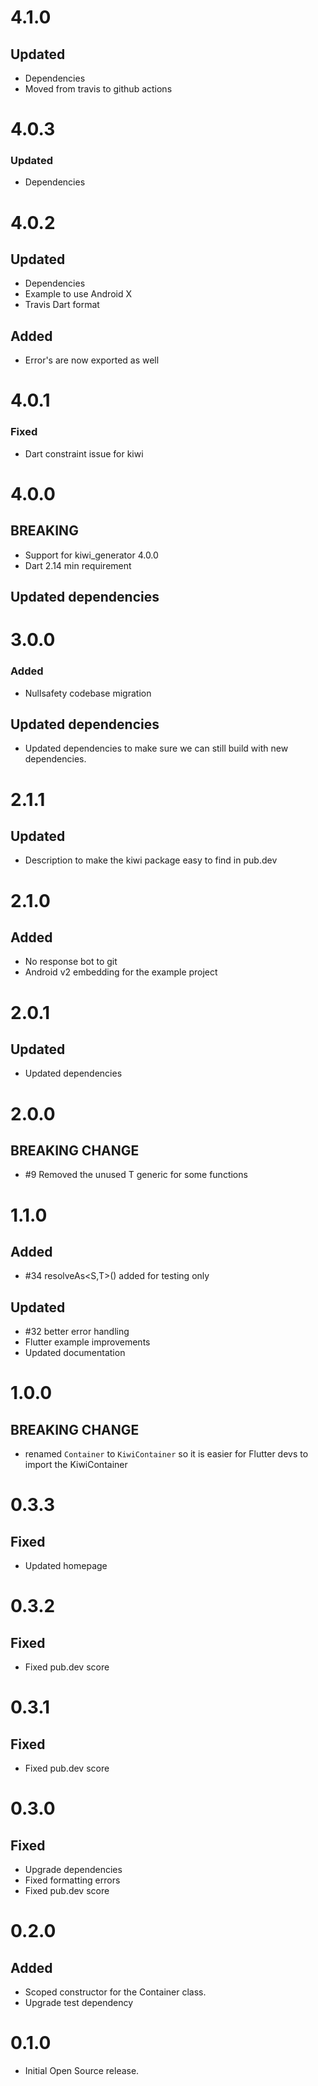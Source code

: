 # 4.1.0
## Updated
- Dependencies
- Moved from travis to github actions

# 4.0.3
### Updated
- Dependencies

# 4.0.2
## Updated
- Dependencies
- Example to use Android X
- Travis Dart format
## Added
- Error's are now exported as well

# 4.0.1
### Fixed
- Dart constraint issue for kiwi

# 4.0.0
## BREAKING
- Support for kiwi_generator 4.0.0
- Dart 2.14 min requirement
## Updated dependencies

# 3.0.0
### Added
- Nullsafety codebase migration
## Updated dependencies
- Updated dependencies to make sure we can still build with new dependencies.

# 2.1.1
## Updated
- Description to make the kiwi package easy to find in pub.dev

# 2.1.0
## Added
- No response bot to git
- Android v2 embedding for the example project

# 2.0.1
## Updated
- Updated dependencies

# 2.0.0
## BREAKING CHANGE
- \#9 Removed the unused T generic for some functions

# 1.1.0
## Added
- \#34 resolveAs<S,T>() added for testing only
## Updated
- \#32 better error handling
- Flutter example improvements
- Updated documentation

# 1.0.0
## BREAKING CHANGE
- renamed `Container` to `KiwiContainer` so it is easier for Flutter devs to import the KiwiContainer

# 0.3.3
## Fixed
- Updated homepage

# 0.3.2
## Fixed
- Fixed pub.dev score

# 0.3.1
## Fixed
- Fixed pub.dev score

# 0.3.0
## Fixed
- Upgrade dependencies
- Fixed formatting errors
- Fixed pub.dev score

# 0.2.0
## Added
- Scoped constructor for the Container class.
- Upgrade test dependency

# 0.1.0
- Initial Open Source release.